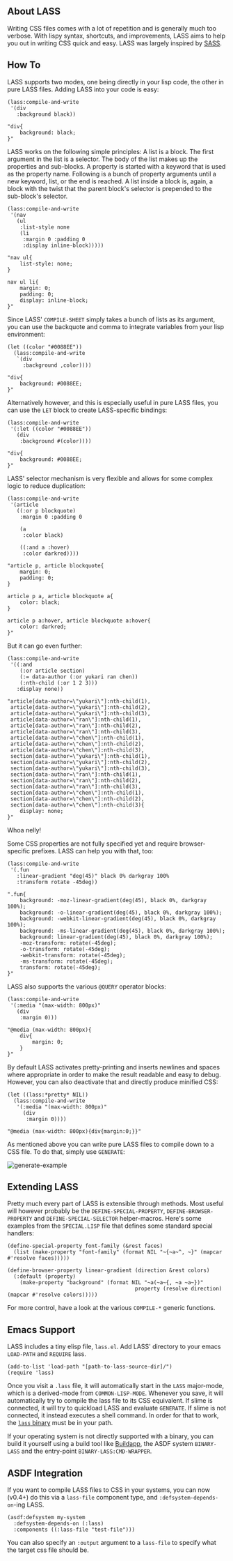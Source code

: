 About LASS
----------
Writing CSS files comes with a lot of repetition and is generally much too verbose. With lispy syntax, shortcuts, and improvements, LASS aims to help you out in writing CSS quick and easy. LASS was largely inspired by [SASS](http://sass-lang.com/).

How To
------
LASS supports two modes, one being directly in your lisp code, the other in pure LASS files. Adding LASS into your code is easy:

```
(lass:compile-and-write
 '(div
   :background black))

"div{
    background: black;
}"
```

LASS works on the following simple principles: A list is a block. The first argument in the list is a selector. The body of the list makes up the properties and sub-blocks. A property is started with a keyword that is used as the property name. Following is a bunch of property arguments until a new keyword, list, or the end is reached. A list inside a block is, again, a block with the twist that the parent block's selector is prepended to the sub-block's selector.

```
(lass:compile-and-write
 '(nav
   (ul
    :list-style none
    (li
     :margin 0 :padding 0
     :display inline-block)))))

"nav ul{
    list-style: none;
}

nav ul li{
    margin: 0;
    padding: 0;
    display: inline-block;
}"
```

Since LASS' `COMPILE-SHEET` simply takes a bunch of lists as its argument, you can use the backquote and comma to integrate variables from your lisp environment:

```
(let ((color "#0088EE"))
  (lass:compile-and-write
   `(div
     :background ,color))))

"div{
    background: #0088EE;
}"
```

Alternatively however, and this is especially useful in pure LASS files, you can use the `LET` block to create LASS-specific bindings:

```
(lass:compile-and-write
 '(:let ((color "#0088EE"))
   (div
    :background #(color))))

"div{
    background: #0088EE;
}"
```

LASS' selector mechanism is very flexible and allows for some complex logic to reduce duplication:

```
(lass:compile-and-write
 '(article
   ((:or p blockquote)
    :margin 0 :padding 0

    (a
     :color black)
      
    ((:and a :hover)
     :color darkred))))

"article p, article blockquote{
    margin: 0;
    padding: 0;
}

article p a, article blockquote a{
    color: black;
}

article p a:hover, article blockquote a:hover{
    color: darkred;
}"
```

But it can go even further:

```
(lass:compile-and-write
 '((:and
    (:or article section)
    (:= data-author (:or yukari ran chen))
    (:nth-child (:or 1 2 3)))
   :display none))

"article[data-author=\"yukari\"]:nth-child(1),
 article[data-author=\"yukari\"]:nth-child(2),
 article[data-author=\"yukari\"]:nth-child(3),
 article[data-author=\"ran\"]:nth-child(1),
 article[data-author=\"ran\"]:nth-child(2),
 article[data-author=\"ran\"]:nth-child(3),
 article[data-author=\"chen\"]:nth-child(1),
 article[data-author=\"chen\"]:nth-child(2),
 article[data-author=\"chen\"]:nth-child(3),
 section[data-author=\"yukari\"]:nth-child(1),
 section[data-author=\"yukari\"]:nth-child(2),
 section[data-author=\"yukari\"]:nth-child(3),
 section[data-author=\"ran\"]:nth-child(1),
 section[data-author=\"ran\"]:nth-child(2),
 section[data-author=\"ran\"]:nth-child(3),
 section[data-author=\"chen\"]:nth-child(1),
 section[data-author=\"chen\"]:nth-child(2),
 section[data-author=\"chen\"]:nth-child(3){
    display: none;
}"
```

Whoa nelly!

Some CSS properties are not fully specified yet and require browser-specific prefixes. LASS can help you with that, too:

```
(lass:compile-and-write
 '(.fun
   :linear-gradient "deg(45)" black 0% darkgray 100%
   :transform rotate -45deg))

".fun{
    background: -moz-linear-gradient(deg(45), black 0%, darkgray 100%);
    background: -o-linear-gradient(deg(45), black 0%, darkgray 100%);
    background: -webkit-linear-gradient(deg(45), black 0%, darkgray 100%);
    background: -ms-linear-gradient(deg(45), black 0%, darkgray 100%);
    background: linear-gradient(deg(45), black 0%, darkgray 100%);
    -moz-transform: rotate(-45deg);
    -o-transform: rotate(-45deg);
    -webkit-transform: rotate(-45deg);
    -ms-transform: rotate(-45deg);
    transform: rotate(-45deg);
}"
```

LASS also supports the various `@QUERY` operator blocks:

```
(lass:compile-and-write
 '(:media "(max-width: 800px)"
   (div
    :margin 0)))

"@media (max-width: 800px){
    div{
        margin: 0;
    }
}"
```

By default LASS activates pretty-printing and inserts newlines and spaces where appropriate in order to make the result readable and easy to debug. However, you can also deactivate that and directly produce minified CSS:

```
(let ((lass:*pretty* NIL))
  (lass:compile-and-write
   '(:media "(max-width: 800px)"
     (div
      :margin 0))))

"@media (max-width: 800px){div{margin:0;}}"
```

As mentioned above you can write pure LASS files to compile down to a CSS file. To do that, simply use `GENERATE`:

![generate-example](http://shinmera.tymoon.eu/public/screenshot-2014.09.04-23:57:38.png)

Extending LASS
--------------
Pretty much every part of LASS is extensible through methods. Most useful will however probably be the `DEFINE-SPECIAL-PROPERTY`, `DEFINE-BROWSER-PROPERTY` and `DEFINE-SPECIAL-SELECTOR` helper-macros. Here's some examples from the `SPECIAL.LISP` file that defines some standard special handlers:

```
(define-special-property font-family (&rest faces)
  (list (make-property "font-family" (format NIL "~{~a~^, ~}" (mapcar #'resolve faces)))))

(define-browser-property linear-gradient (direction &rest colors)
  (:default (property)
    (make-property "background" (format NIL "~a(~a~{, ~a ~a~})"
                                         property (resolve direction) (mapcar #'resolve colors)))))
```

For more control, have a look at the various `COMPILE-*` generic functions.

Emacs Support
-------------
LASS includes a tiny elisp file, `lass.el`. Add LASS' directory to your emacs `LOAD-PATH` and `REQUIRE` lass.

```
(add-to-list 'load-path "[path-to-lass-source-dir]/")
(require 'lass)
```

Once you visit a `.lass` file, it will automatically start in the `LASS` major-mode, which is a derived-mode from `COMMON-LISP-MODE`. Whenever you save, it will automatically try to compile the lass file to its CSS equivalent. If slime is connected, it will try to quickload LASS and evaluate `GENERATE`. If slime is not connected, it instead executes a shell command. In order for that to work, the [`lass` binary](https://github.com/Shinmera/LASS/releases) must be in your path.

If your operating system is not directly supported with a binary, you can build it yourself using a build tool like [Buildapp](http://www.xach.com/lisp/buildapp/), the ASDF system `BINARY-LASS` and the entry-point `BINARY-LASS:CMD-WRAPPER`.

ASDF Integration
----------------
If you want to compile LASS files to CSS in your systems, you can now (v0.4+) do this via a `lass-file` component type, and `:defsystem-depends-on`-ing LASS.

```
(asdf:defsystem my-system
  :defsystem-depends-on (:lass)
  :components ((:lass-file "test-file")))
```

You can also specify an `:output` argument to a `lass-file` to specify what the target css file should be.
